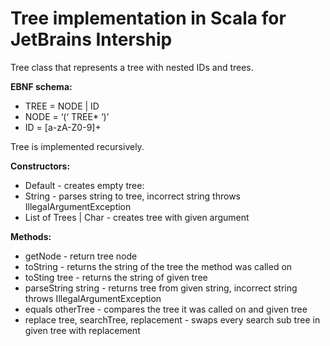 # Tree implementation in Scala for JetBrains Intership

Tree class that represents a tree with nested IDs and trees.

**EBNF schema:**
- TREE = NODE | ID
- NODE = ‘(‘ TREE* ‘)’
- ID = [a-zA-Z0-9]+

Tree is implemented recursively.

**Constructors:**
- Default - creates empty tree:
- String - parses string to tree, incorrect string throws IllegalArgumentException
- List of Trees | Char - creates tree with given argument 

**Methods:**
- getNode - return tree node
- toString - returns the string of the tree the method was called on
- toSting tree - returns the string of given tree
- parseString string - returns tree from given string, incorrect string throws IllegalArgumentException
- equals otherTree - compares the tree it was called on and given tree
- replace tree, searchTree, replacement - swaps every search sub tree in given tree with replacement
